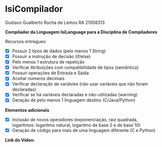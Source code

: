 # IsiCompilador
Gustavo Gualberto Rocha de Lemos RA 21008313

**Compilador da Linguagem IsiLanguage para a Disciplina de Compiladores**

Recursos entregues:

- [x] Possuir 2 tipos de dados (pelo menos 1 String) 	
- [x] Possuir a instrução de decisão (if/else)
- [x] Pelo menos 1 estrutura de repetição	
- [x] Verificar Atribuições com compatibilidade de tipos (semântica) 	
- [x] Possuir operações de Entrada e Saída	
- [x] Aceitar números decimais 	
- [x] Verificar declaração de variávies (não usar variáveis que não foram declaradas)	
- [x] Verificar se há variáveis declaradas e não-utilizadas (warning)	
- [x] Geração de pelo menos 1 linguagem destino (C/Java/Python)

**Elementos adicionais**

- [x] Inclusão de novos operadores (exponenciação, raiz quadrada, logaritmos: logaritmo natural, logaritmo de base 2 e de base 10)
- [x] Geração de código para mais de uma linguagem diferente (C e Python)

**Link do Vídeo:** 